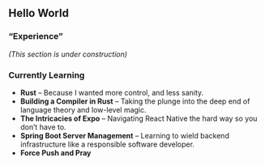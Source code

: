 ## Hello World

### “Experience”
*(This section is under construction)*

### Currently Learning

* **Rust** – Because I wanted more control, and less sanity.
* **Building a Compiler in Rust** – Taking the plunge into the deep end of language theory and low-level magic.
* **The Intricacies of Expo** – Navigating React Native the hard way so you don’t have to.
* **Spring Boot Server Management** – Learning to wield backend infrastructure like a responsible software developer.
* **Force Push and Pray**
